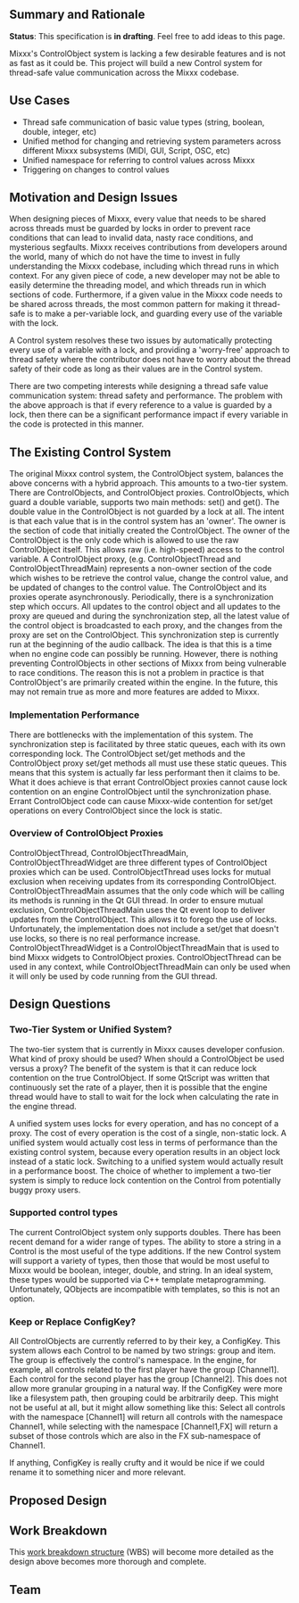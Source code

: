## Summary and Rationale

**Status**: This specification is **in drafting**. Feel free to add
ideas to this page.

Mixxx's ControlObject system is lacking a few desirable features and is
not as fast as it could be. This project will build a new Control system
for thread-safe value communication across the Mixxx codebase.

## Use Cases

  - Thread safe communication of basic value types (string, boolean,
    double, integer, etc)
  - Unified method for changing and retrieving system parameters across
    different Mixxx subsystems (MIDI, GUI, Script, OSC, etc)
  - Unified namespace for referring to control values across Mixxx 
  - Triggering on changes to control values

## Motivation and Design Issues

When designing pieces of Mixxx, every value that needs to be shared
across threads must be guarded by locks in order to prevent race
conditions that can lead to invalid data, nasty race conditions, and
mysterious segfaults. Mixxx receives contributions from developers
around the world, many of which do not have the time to invest in fully
understanding the Mixxx codebase, including which thread runs in which
context. For any given piece of code, a new developer may not be able to
easily determine the threading model, and which threads run in which
sections of code. Furthermore, if a given value in the Mixxx code needs
to be shared across threads, the most common pattern for making it
thread-safe is to make a per-variable lock, and guarding every use of
the variable with the lock.

A Control system resolves these two issues by automatically protecting
every use of a variable with a lock, and providing a 'worry-free'
approach to thread safety where the contributor does not have to worry
about the thread safety of their code as long as their values are in the
Control system.

There are two competing interests while designing a thread safe value
communication system: thread safety and performance. The problem with
the above approach is that if every reference to a value is guarded by a
lock, then there can be a significant performance impact if every
variable in the code is protected in this manner.

## The Existing Control System

The original Mixxx control system, the ControlObject system, balances
the above concerns with a hybrid approach. This amounts to a two-tier
system. There are ControlObjects, and ControlObject proxies.
ControlObjects, which guard a double variable, supports two main
methods: set() and get(). The double value in the ControlObject is not
guarded by a lock at all. The intent is that each value that is in the
control system has an 'owner'. The owner is the section of code that
initially created the ControlObject. The owner of the ControlObject is
the only code which is allowed to use the raw ControlObject itself. This
allows raw (i.e. high-speed) access to the control variable. A
ControlObject proxy, (e.g. ControlObjectThread and
ControlObjectThreadMain) represents a non-owner section of the code
which wishes to be retrieve the control value, change the control value,
and be updated of changes to the control value. The ControlObject and
its proxies operate asynchronously. Periodically, there is a
synchronization step which occurs. All updates to the control object and
all updates to the proxy are queued and during the synchronization step,
all the latest value of the control object is broadcasted to each proxy,
and the changes from the proxy are set on the ControlObject. This
synchronization step is currently run at the beginning of the audio
callback. The idea is that this is a time when no engine code can
possibly be running. However, there is nothing preventing ControlObjects
in other sections of Mixxx from being vulnerable to race conditions. The
reason this is not a problem in practice is that ControlObject's are
primarily created within the engine. In the future, this may not remain
true as more and more features are added to Mixxx.

### Implementation Performance

There are bottlenecks with the implementation of this system. The
synchronization step is facilitated by three static queues, each with
its own corresponding lock. The ControlObject set/get methods and the
ControlObject proxy set/get methods all must use these static queues.
This means that this system is actually far less performant then it
claims to be. What it does achieve is that errant ControlObject proxies
cannot cause lock contention on an engine ControlObject until the
synchronization phase. Errant ControlObject code can cause Mixxx-wide
contention for set/get operations on every ControlObject since the lock
is static.

### Overview of ControlObject Proxies

ControlObjectThread, ControlObjectThreadMain, ControlObjectThreadWidget
are three different types of ControlObject proxies which can be used.
ControlObjectThread uses locks for mutual exclusion when receiving
updates from its corresponding ControlObject. ControlObjectThreadMain
assumes that the only code which will be calling its methods is running
in the Qt GUI thread. In order to ensure mutual exclusion,
ControlObjectThreadMain uses the Qt event loop to deliver updates from
the ControlObject. This allows it to forego the use of locks.
Unfortunately, the implementation does not include a set/get that
doesn't use locks, so there is no real performance increase.
ControlObjectThreadWidget is a ControlObjectThreadMain that is used to
bind Mixxx widgets to ControlObject proxies. ControlObjectThread can be
used in any context, while ControlObjectThreadMain can only be used when
it will only be used by code running from the GUI thread.

## Design Questions

### Two-Tier System or Unified System?

The two-tier system that is currently in Mixxx causes developer
confusion. What kind of proxy should be used? When should a
ControlObject be used versus a proxy? The benefit of the system is that
it can reduce lock contention on the true ControlObject. If some
QtScript was written that continuously set the rate of a player, then it
is possible that the engine thread would have to stall to wait for the
lock when calculating the rate in the engine thread.

A unified system uses locks for every operation, and has no concept of a
proxy. The cost of every operation is the cost of a single, non-static
lock. A unified system would actually cost less in terms of performance
than the existing control system, because every operation results in an
object lock instead of a static lock. Switching to a unified system
would actually result in a performance boost. The choice of whether to
implement a two-tier system is simply to reduce lock contention on the
Control from potentially buggy proxy users.

### Supported control types

The current ControlObject system only supports doubles. There has been
recent demand for a wider range of types. The ability to store a string
in a Control is the most useful of the type additions. If the new
Control system will support a variety of types, then those that would be
most useful to Mixxx would be boolean, integer, double, and string. In
an ideal system, these types would be supported via C++ template
metaprogramming. Unfortunately, QObjects are incompatible with
templates, so this is not an option.

### Keep or Replace ConfigKey?

All ControlObjects are currently referred to by their key, a ConfigKey.
This system allows each Control to be named by two strings: group and
item. The group is effectively the control's namespace. In the engine,
for example, all controls related to the first player have the group
\[Channel1\]. Each control for the second player has the group
\[Channel2\]. This does not allow more granular grouping in a natural
way. If the ConfigKey were more like a filesystem path, then grouping
could be arbitrarily deep. This might not be useful at all, but it might
allow something like this: Select all controls with the namespace
\[Channel1\] will return all controls with the namespace Channel1, while
selecting with the namespace \[Channel1,FX\] will return a subset of
those controls which are also in the FX sub-namespace of Channel1.

If anything, ConfigKey is really crufty and it would be nice if we could
rename it to something nicer and more relevant.

## Proposed Design

## Work Breakdown

This [work breakdown
structure](http://en.wikipedia.org/wiki/Work_breakdown_structure) (WBS)
will become more detailed as the design above becomes more thorough and
complete.

## Team
